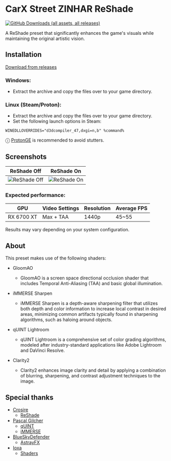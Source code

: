 # CarX Street ZINHAR ReShade
[![GitHub Downloads (all assets, all releases)](https://img.shields.io/github/downloads/FaridZelli/CarX-Street-ReShade/total?style=for-the-badge&logo=github&label=Total%20Downloads&labelColor=blue&color=green&cacheSeconds=18000)](https://github.com/FaridZelli/CarX-Street-ReShade/releases/latest)
  
A ReShade preset that significantly enhances the game's visuals while maintaining the original artistic vision.

## Installation
[Download from releases](https://github.com/FaridZelli/CarX-Street-ReShade/releases/latest)
### Windows:
- Extract the archive and copy the files over to your game directory.

### Linux (Steam/Proton):
- Extract the archive and copy the files over to your game directory.  
- Set the following launch options in Steam:
```
WINEDLLOVERRIDES="d3dcompiler_47,dxgi=n,b" %command%
```
ⓘ [ProtonGE](https://github.com/GloriousEggroll/proton-ge-custom) is recommended to avoid stutters.

## Screenshots

| ReShade Off | ReShade On |
| --- | --- |
| ![ReShade Off](https://github.com/FaridZelli/CarX-Street-ReShade/blob/main/images/Screenshot_20240917_124906.png) | ![ReShade On](https://github.com/FaridZelli/CarX-Street-ReShade/blob/main/images/Screenshot_20240917_124910.png) |

### Expected performance:
| GPU | Video Settings | Resolution | Average FPS |
| --- | --- | --- | --- |
| RX 6700 XT | Max + TAA | 1440p | 45~55 |
  
Results may vary depending on your system configuration.

## About
This preset makes use of the following shaders:

- GloomAO
  - GloomAO is a screen space directional occlusion shader that includes Temporal Anti-Aliasing (TAA) and basic global illumination.

- iMMERSE Sharpen
  - iMMERSE Sharpen is a depth-aware sharpening filter that utilizes both depth and color information to increase local contrast in desired areas, minimizing common artifacts typically found in sharpening algorithms, such as haloing around objects.

- qUINT Lightroom
  - qUINT Lightroom is a comprehensive set of color grading algorithms, modeled after industry-standard applications like Adobe Lightroom and DaVinci Resolve.

- Clarity2
  - Clarity2 enhances image clarity and detail by applying a combination of blurring, sharpening, and contrast adjustment techniques to the image.

## Special thanks
- [Crosire](https://github.com/crosire)
  - [ReShade](https://github.com/crosire/reshade)
- [Pascal Gilcher](https://github.com/martymcmodding)
  - [qUINT](https://github.com/martymcmodding/qUINT)
  - [iMMERSE](https://github.com/martymcmodding/iMMERSE)
- [BlueSkyDefender](https://github.com/BlueSkyDefender)
  - [AstrayFX](https://github.com/BlueSkyDefender/AstrayFX)
- [Ioxa](https://github.com/Ioxa53)
  - [Shaders](https://github.com/Ioxa53/reshade-shaders/tree/patch-1)
